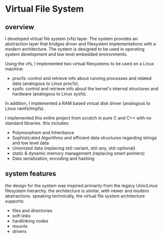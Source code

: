 # Virtual File System

## overview

I developed virtual file system (vfs) layer. The system provides an abstraction layer that bridges driver and filesystem implementations with a modern architecture.
The system is designed to be used in operating system development and low level embedded environments.

Using the vfs, I implemented two virtual filesystems to be used on a Linux machine:
* procfs: control and retrieve info about running processes and related data (analogous to Linux procfs).
* sysfs: control and retrieve info about the kernel's internal structures and hardware (analogous to Linux sysfs).

In addition, I implemented a RAM based virtual disk driver (analogous to Linux ramfs/tmpfs).

I implemented this entire project from scratch in pure C and C++ with no standard libraries. this includes:
* Polymorphism and Inheritance
* Sophisticated Algorithms and efficient data structures regarding strings and low level data
* Unionized data (replacing std::variant, std::any, std::optional)
* static & dynamic memory management (replacing smart pointers)
* Data serialization, encoding and hashing

## system features

the design for the system was inspired primarily from the legacy Unix/Linux filesystem hierarchy. the architecture is similar, with newer and modern abstractions.
speaking technically, the virtual file system architecture supports:
* files and directories
* soft links
* hardlinking nodes
* mounts
* drivers
